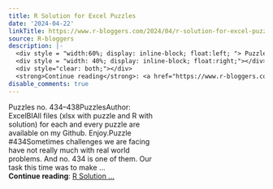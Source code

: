 ```yaml
---
title: R Solution for Excel Puzzles
date: '2024-04-22'
linkTitle: https://www.r-bloggers.com/2024/04/r-solution-for-excel-puzzles-20/
source: R-bloggers
description: |-
  <div style = "width:60%; display: inline-block; float:left; "> Puzzles no. 434–438PuzzlesAuthor: ExcelBIAll files (xlsx with puzzle and R with solution) for each and every puzzle are available on my Github. Enjoy.Puzzle #434Sometimes challenges we are facing have not really much with real world problems. And no. 434 is one of them. Our task this time was to make ...</div>
  <div style = "width: 40%; display: inline-block; float:right;"></div>
  <div style="clear: both;"></div>
  <strong>Continue reading</strong>: <a href="https://www.r-bloggers.com/2024/04/r-solution-for-excel-puzzles-20/">R Solution  ...
disable_comments: true
---
```

<div style = "width:60%; display: inline-block; float:left; "> Puzzles no. 434–438PuzzlesAuthor: ExcelBIAll files (xlsx with puzzle and R with solution) for each and every puzzle are available on my Github. Enjoy.Puzzle #434Sometimes challenges we are facing have not really much with real world problems. And no. 434 is one of them. Our task this time was to make ...</div>
<div style = "width: 40%; display: inline-block; float:right;"></div>
<div style="clear: both;"></div>
<strong>Continue reading</strong>: <a href="https://www.r-bloggers.com/2024/04/r-solution-for-excel-puzzles-20/">R Solution  ...